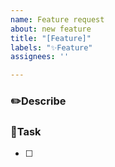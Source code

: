 ```yaml
---
name: Feature request
about: new feature
title: "[Feature]"
labels: "✨Feature"
assignees: ''

---
```


### ✏️Describe


### 🚀Task
- [ ]
